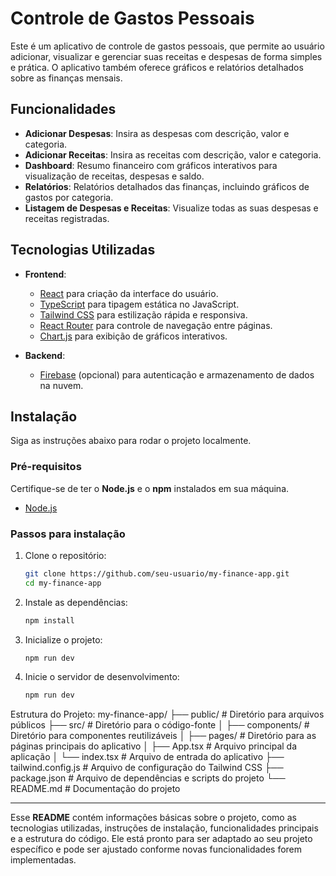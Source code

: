 # Controle de Gastos Pessoais

Este é um aplicativo de controle de gastos pessoais, que permite ao usuário adicionar, visualizar e gerenciar suas receitas e despesas de forma simples e prática. O aplicativo também oferece gráficos e relatórios detalhados sobre as finanças mensais.

## Funcionalidades

- **Adicionar Despesas**: Insira as despesas com descrição, valor e categoria.
- **Adicionar Receitas**: Insira as receitas com descrição, valor e categoria.
- **Dashboard**: Resumo financeiro com gráficos interativos para visualização de receitas, despesas e saldo.
- **Relatórios**: Relatórios detalhados das finanças, incluindo gráficos de gastos por categoria.
- **Listagem de Despesas e Receitas**: Visualize todas as suas despesas e receitas registradas.

## Tecnologias Utilizadas

- **Frontend**: 
  - [React](https://reactjs.org/) para criação da interface do usuário.
  - [TypeScript](https://www.typescriptlang.org/) para tipagem estática no JavaScript.
  - [Tailwind CSS](https://tailwindcss.com/) para estilização rápida e responsiva.
  - [React Router](https://reactrouter.com/) para controle de navegação entre páginas.
  - [Chart.js](https://www.chartjs.org/) para exibição de gráficos interativos.
  
- **Backend**:
  - [Firebase](https://firebase.google.com/) (opcional) para autenticação e armazenamento de dados na nuvem.

## Instalação

Siga as instruções abaixo para rodar o projeto localmente.

### Pré-requisitos

Certifique-se de ter o **Node.js** e o **npm** instalados em sua máquina.

- [Node.js](https://nodejs.org/en/download/)

### Passos para instalação

1. Clone o repositório:

   ```bash
   git clone https://github.com/seu-usuario/my-finance-app.git
   cd my-finance-app
   ```

2. Instale as dependências:

   ```bash
   npm install
   ```

3. Inicialize o projeto:

   ```bash
   npm run dev
   ```
4. Inicie o servidor de desenvolvimento:

   ```bash
   npm run dev
   ```

Estrutura do Projeto:
my-finance-app/
├── public/                # Diretório para arquivos públicos
├── src/                   # Diretório para o código-fonte
│   ├── components/        # Diretório para componentes reutilizáveis
│   ├── pages/             # Diretório para as páginas principais do aplicativo
│   ├── App.tsx            # Arquivo principal da aplicação
│   └── index.tsx          # Arquivo de entrada do aplicativo
├── tailwind.config.js     # Arquivo de configuração do Tailwind CSS
├── package.json           # Arquivo de dependências e scripts do projeto
└── README.md              # Documentação do projeto



---

Esse **README** contém informações básicas sobre o projeto, como as tecnologias utilizadas, instruções de instalação, funcionalidades principais e a estrutura do código. Ele está pronto para ser adaptado ao seu projeto específico e pode ser ajustado conforme novas funcionalidades forem implementadas.
